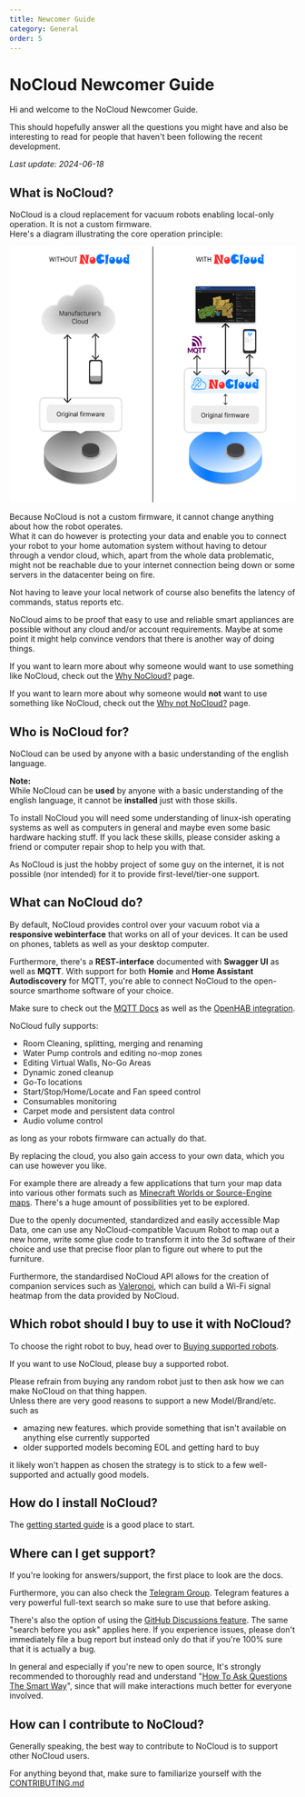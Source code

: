 ```yaml
---
title: Newcomer Guide
category: General
order: 5
---
```


# NoCloud Newcomer Guide

Hi and welcome to the NoCloud Newcomer Guide.

This should hopefully answer all the questions you might have and also be interesting to read for people that haven't been following the recent development.

_Last update: 2024-06-18_


## What is NoCloud?

NoCloud is a cloud replacement for vacuum robots enabling local-only operation. It is not a custom firmware.<br/>
Here's a diagram illustrating the core operation principle:

[<img src="./img/operation_principle.png" height=450>](./img/operation_principle.png)

Because NoCloud is not a custom firmware, it cannot change anything about how the robot operates.<br/>
What it can do however is protecting your data and enable you to connect your robot
to your home automation system without having to detour through a vendor cloud, which,
apart from the whole data problematic, might not be reachable due to your internet connection
being down or some servers in the datacenter being on fire.

Not having to leave your local network of course also benefits the latency of commands, status reports etc.

NoCloud aims to be proof that easy to use and reliable smart appliances are possible without any cloud and/or account requirements.
Maybe at some point it might help convince vendors that there is another way of doing things.

If you want to learn more about why someone would want to use something like NoCloud, check out the [Why NoCloud?](https://NoCloud.cloud/pages/general/why-NoCloud.html) page.

If you want to learn more about why someone would **not** want to use something like NoCloud, check out the [Why not NoCloud?](https://NoCloud.cloud/pages/general/why-not-NoCloud.html) page.

## Who is NoCloud for?

NoCloud can be used by anyone with a basic understanding of the english language.

**Note:**<br/>
While NoCloud can be **used** by anyone with a basic understanding of the english language, it cannot be **installed**
just with those skills.

To install NoCloud you will need some understanding of linux-ish operating systems as well as computers in general
and maybe even some basic hardware hacking stuff.
If you lack these skills, please consider asking a friend or computer repair shop to help you with that.

As NoCloud is just the hobby project of some guy on the internet, it is not possible (nor intended) for it to provide
first-level/tier-one support.

## What can NoCloud do?

By default, NoCloud provides control over your vacuum robot via a **responsive webinterface** that works on all of your devices.
It can be used on phones, tablets as well as your desktop computer.

Furthermore, there's a **REST-interface** documented with **Swagger UI** as well as **MQTT**.
With support for both **Homie** and **Home Assistant Autodiscovery** for MQTT, you're able to connect NoCloud to
the open-source smarthome software of your choice.

Make sure to check out the [MQTT Docs](https://NoCloud.cloud/pages/integrations/mqtt.html) as well as the
[OpenHAB integration](https://NoCloud.cloud/pages/integrations/openhab-integration.html).

NoCloud fully supports:

- Room Cleaning, splitting, merging and renaming
- Water Pump controls and editing no-mop zones
- Editing Virtual Walls, No-Go Areas
- Dynamic zoned cleanup
- Go-To locations
- Start/Stop/Home/Locate and Fan speed control
- Consumables monitoring
- Carpet mode and persistent data control
- Audio volume control

as long as your robots firmware can actually do that.

By replacing the cloud, you also gain access to your own data, which you can use however you like.

For example there are already a few applications that turn your map data into various other formats such as [Minecraft Worlds
or Source-Engine maps](https://NoCloud.cloud/pages/companion_apps/fun_games.html). There's a huge amount of possibilities yet to be explored.

Due to the openly documented, standardized and easily accessible Map Data, one can use any NoCloud-compatible Vacuum Robot to map out
a new home, write some glue code to transform it into the 3d software of their choice and use that precise floor plan to
figure out where to put the furniture.

Furthermore, the standardised NoCloud API allows for the creation of companion services such as [Valeronoi](https://github.com/ccoors/Valeronoi),
which can build a Wi-Fi signal heatmap from the data provided by NoCloud.


## Which robot should I buy to use it with NoCloud?

To choose the right robot to buy, head over to [Buying supported robots](https://NoCloud.cloud/pages/general/buying-supported-robots.html).

If you want to use NoCloud, please buy a supported robot.

Please refrain from buying any random robot just to then ask how we can make NoCloud on that thing happen.<br/>
Unless there are very good reasons to support a new Model/Brand/etc. such as
- amazing new features. which provide something that isn't available on anything else currently supported
- older supported models becoming EOL and getting hard to buy

it likely won't happen as chosen the strategy is to stick to a few well-supported and actually good models.

## How do I install NoCloud?

The [getting started guide](https://NoCloud.cloud/pages/general/getting-started.html) is a good place to start.

## Where can I get support?

If you're looking for answers/support, the first place to look are the docs.

Furthermore, you can also check the [Telegram Group](https://t.me/+85k0wzfEFwRmMGIy).
Telegram features a very powerful full-text search so make sure to use that before asking.

There's also the option of using the [GitHub Discussions feature](https://github.com/UnKn0wn/NoCloud/discussions/categories/q-a-support).
The same "search before you ask" applies here.
If you experience issues, please don't immediately file a bug report but instead only do that if you're 100% sure that it is actually a bug.

In general and especially if you're new to open source, It's strongly recommended to thoroughly read and understand
"[How To Ask Questions The Smart Way](http://www.catb.org/~esr/faqs/smart-questions)", since that will make interactions much better for everyone involved.

## How can I contribute to NoCloud?

Generally speaking, the best way to contribute to NoCloud is to support other NoCloud users.

For anything beyond that, make sure to familiarize yourself with the [CONTRIBUTING.md](https://github.com/UnKn0wn/NoCloud/blob/master/CONTRIBUTING.md)
